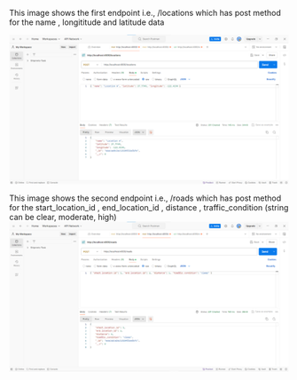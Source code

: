 This image shows the first endpoint i.e., /locations which has post method for the name , longititude and latitude data

![alt text](image.png)

This image shows the second endpoint i.e., /roads which has post method for the start_location_id , end_location_id , distance , traffic_condition (string can be clear, moderate, high)
![alt text](image-1.png)